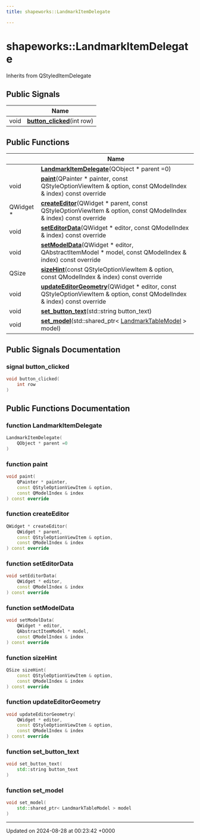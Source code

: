 ```yaml
---
title: shapeworks::LandmarkItemDelegate

---
```


# shapeworks::LandmarkItemDelegate





Inherits from QStyledItemDelegate

## Public Signals

|                | Name           |
| -------------- | -------------- |
| void | **[button_clicked](../Classes/classshapeworks_1_1LandmarkItemDelegate.md#signal-button-clicked)**(int row) |

## Public Functions

|                | Name           |
| -------------- | -------------- |
| | **[LandmarkItemDelegate](../Classes/classshapeworks_1_1LandmarkItemDelegate.md#function-landmarkitemdelegate)**(QObject * parent =0) |
| void | **[paint](../Classes/classshapeworks_1_1LandmarkItemDelegate.md#function-paint)**(QPainter * painter, const QStyleOptionViewItem & option, const QModelIndex & index) const override |
| QWidget * | **[createEditor](../Classes/classshapeworks_1_1LandmarkItemDelegate.md#function-createeditor)**(QWidget * parent, const QStyleOptionViewItem & option, const QModelIndex & index) const override |
| void | **[setEditorData](../Classes/classshapeworks_1_1LandmarkItemDelegate.md#function-seteditordata)**(QWidget * editor, const QModelIndex & index) const override |
| void | **[setModelData](../Classes/classshapeworks_1_1LandmarkItemDelegate.md#function-setmodeldata)**(QWidget * editor, QAbstractItemModel * model, const QModelIndex & index) const override |
| QSize | **[sizeHint](../Classes/classshapeworks_1_1LandmarkItemDelegate.md#function-sizehint)**(const QStyleOptionViewItem & option, const QModelIndex & index) const override |
| void | **[updateEditorGeometry](../Classes/classshapeworks_1_1LandmarkItemDelegate.md#function-updateeditorgeometry)**(QWidget * editor, const QStyleOptionViewItem & option, const QModelIndex & index) const override |
| void | **[set_button_text](../Classes/classshapeworks_1_1LandmarkItemDelegate.md#function-set-button-text)**(std::string button_text) |
| void | **[set_model](../Classes/classshapeworks_1_1LandmarkItemDelegate.md#function-set-model)**(std::shared_ptr< [LandmarkTableModel](../Classes/classshapeworks_1_1LandmarkTableModel.md) > model) |

## Public Signals Documentation

### signal button_clicked

```cpp
void button_clicked(
    int row
)
```


## Public Functions Documentation

### function LandmarkItemDelegate

```cpp
LandmarkItemDelegate(
    QObject * parent =0
)
```


### function paint

```cpp
void paint(
    QPainter * painter,
    const QStyleOptionViewItem & option,
    const QModelIndex & index
) const override
```


### function createEditor

```cpp
QWidget * createEditor(
    QWidget * parent,
    const QStyleOptionViewItem & option,
    const QModelIndex & index
) const override
```


### function setEditorData

```cpp
void setEditorData(
    QWidget * editor,
    const QModelIndex & index
) const override
```


### function setModelData

```cpp
void setModelData(
    QWidget * editor,
    QAbstractItemModel * model,
    const QModelIndex & index
) const override
```


### function sizeHint

```cpp
QSize sizeHint(
    const QStyleOptionViewItem & option,
    const QModelIndex & index
) const override
```


### function updateEditorGeometry

```cpp
void updateEditorGeometry(
    QWidget * editor,
    const QStyleOptionViewItem & option,
    const QModelIndex & index
) const override
```


### function set_button_text

```cpp
void set_button_text(
    std::string button_text
)
```


### function set_model

```cpp
void set_model(
    std::shared_ptr< LandmarkTableModel > model
)
```


-------------------------------

Updated on 2024-08-28 at 00:23:42 +0000